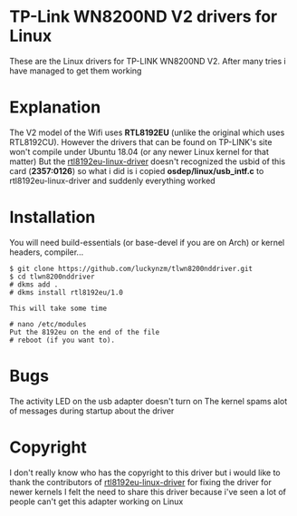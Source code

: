 # TP-Link WN8200ND V2 drivers for Linux

These are the Linux drivers for TP-LINK WN8200ND V2.  After many tries i have managed to get them working

# Explanation

The V2 model of the Wifi uses **RTL8192EU** (unlike the original which uses RTL8192CU). However the drivers that can be found on TP-LINK's site won't compile under Ubuntu 18.04 (or any newer Linux kernel for that matter) But the [rtl8192eu-linux-driver](https://github.com/Mange/rtl8192eu-linux-driver) doesn't recognized the usbid of this card (**2357:0126**) so what i did is i copied **osdep/linux/usb_intf.c** to rtl8192eu-linux-driver and suddenly everything worked

# Installation

You will need build-essentials (or base-devel if you are on Arch) or kernel headers, compiler...
   ```shell
   $ git clone https://github.com/luckynzm/tlwn8200nddriver.git
   $ cd tlwn8200nddriver
   # dkms add .
   # dkms install rtl8192eu/1.0
   
   This will take some time
   
   # nano /etc/modules
   Put the 8192eu on the end of the file
   # reboot (if you want to).

```

# Bugs
The activity LED on the usb adapter doesn't turn on
The kernel spams alot of messages during startup about the driver

# Copyright
I don't really know who has the copyright to this driver but i would like to thank the contributors of [rtl8192eu-linux-driver](https://github.com/Mange/rtl8192eu-linux-driver) for fixing the driver for newer kernels
I felt the need to share this driver because i've seen a lot of people can't get this adapter working on Linux
